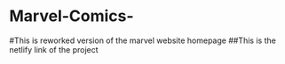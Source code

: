 # Marvel-Comics-
#This is reworked version of the marvel website homepage
##This is the netlify link of the project 
